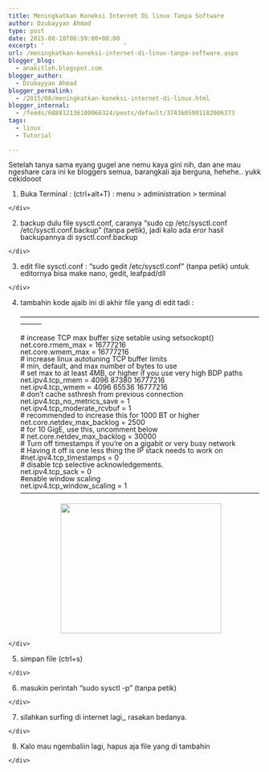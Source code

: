 ```yaml
---
title: Meningkatkan Koneksi Internet Di linux Tanpa Software
author: Dzubayyan Ahmad
type: post
date: 2015-08-10T06:59:00+00:00
excerpt: '						'
url: /meningkatkan-koneksi-internet-di-linux-tanpa-software.aspx
blogger_blog:
  - anakitloh.blogspot.com
blogger_author:
  - Dzubayyan Ahmad
blogger_permalink:
  - /2015/08/meningkatkan-koneksi-internet-di-linux.html
blogger_internal:
  - /feeds/688812136100066324/posts/default/3743605991182006373
tags:
  - linux
  - Tutorial

---
```

<div style="line-height: 100%; margin-bottom: 0in;" align="left">
  Setelah tanya sama eyang gugel ane nemu kaya gini nih, dan ane mau ngeshare cara ini ke bloggers semua, barangkali aja berguna, hehehe.. yukk cekidooot
</div>

<div style="line-height: 100%; margin-bottom: 0in;" align="left">
</div>

  1. <div style="line-height: 100%; margin-bottom: 0in;" align="left">
      Buka Terminal : (ctrl+alt+T) : menu > administration > terminal
    </div>

  2. <div style="line-height: 100%; margin-bottom: 0in;" align="left">
      backup dulu file sysctl.conf, caranya “sudo cp /etc/sysctl.conf /etc/sysctl.conf.backup” (tanpa petik), jadi kalo ada eror hasil backupannya di sysctl.conf.backup
    </div>

  3. <div style="line-height: 100%; margin-bottom: 0in;" align="left">
      edit file sysctl.conf : “sudo gedit /etc/sysctl.conf” (tanpa petik) untuk editornya bisa make nano, gedit, leafpad/dll
    </div>

  4. <div style="line-height: 100%; margin-bottom: 0in;" align="left">
      <p>
        tambahin kode ajaib ini di akhir file yang di edit tadi :<br /> <a name="more"></a><br /> &#8212;&#8212;&#8212;&#8212;&#8212;&#8212;&#8212;&#8212;&#8212;&#8212;&#8212;&#8212;&#8212;&#8212;&#8212;&#8212;&#8212;&#8212;&#8212;&#8212;&#8212;&#8212;&#8212;&#8212;&#8212;&#8212;&#8212;&#8212;&#8212;&#8212;&#8212;&#8212;&#8212;&#8212;&#8212;&#8212;&#8212;
      </p>
      
      <div style="clear: both; text-align: center;">
      </div>
      
      <p>
        <span style="font-family: inherit, serif;"># increase TCP max buffer size setable using setsockopt()<br /> net.core.rmem_max = 16777216<br /> net.core.wmem_max = 16777216<br /> # increase linux autotuning TCP buffer limits<br /> # min, default, and max number of bytes to use<br /> # set max to at least 4MB, or higher if you use very high BDP paths<br /> net.ipv4.tcp_rmem = 4096 87380 16777216<br /> net.ipv4.tcp_wmem = 4096 65536 16777216<br /> # don&#8217;t cache ssthresh from previous connection<br /> net.ipv4.tcp_no_metrics_save = 1<br /> net.ipv4.tcp_moderate_rcvbuf = 1<br /> # recommended to increase this for 1000 BT or higher<br /> net.core.netdev_max_backlog = 2500<br /> # for 10 GigE, use this, uncomment below<br /> # net.core.netdev_max_backlog = 30000<br /> # Turn off timestamps if you&#8217;re on a gigabit or very busy network<br /> # Having it off is one less thing the IP stack needs to work on<br /> #net.ipv4.tcp_timestamps = 0<br /> # disable tcp selective acknowledgements.<br /> net.ipv4.tcp_sack = 0<br /> #enable window scaling<br /> net.ipv4.tcp_window_scaling = 1<br /> &#8212;&#8212;&#8212;&#8212;&#8212;&#8212;&#8212;&#8212;&#8212;&#8212;&#8212;&#8212;&#8212;&#8212;&#8212;&#8212;&#8212;&#8212;&#8212;&#8212;&#8212;&#8212;&#8212;&#8212;&#8212;&#8212;&#8212;&#8212;&#8212;&#8212;&#8212;&#8212;&#8212;&#8212;</span>
      </p>
      
      <div style="clear: both; text-align: center;">
        <a style="margin-left: 1em; margin-right: 1em;" href="https://3.bp.blogspot.com/-4BNaFba-zs0/Vcl_oX-rRFI/AAAAAAAAAz0/wIvXgvyiQT8/s1600/Screenshot%2Bfrom%2B2015-08-11%2B11%253A45%253A20.png"><img loading="lazy" decoding="async" src="https://3.bp.blogspot.com/-4BNaFba-zs0/Vcl_oX-rRFI/AAAAAAAAAz0/wIvXgvyiQT8/s320/Screenshot%2Bfrom%2B2015-08-11%2B11%253A45%253A20.png" width="320" height="258" border="0" /></a>
      </div>
    </div>

  5. <div style="line-height: 100%; margin-bottom: 0in;" align="left">
      <span style="font-family: inherit, serif;">simpan file (ctrl+s)</span>
    </div>

  6. <div style="line-height: 100%; margin-bottom: 0in;" align="left">
      <span style="font-family: inherit, serif;">masukin perintah “sudo sysctl -p” (tanpa petik)</span>
    </div>

  7. <div style="line-height: 100%; margin-bottom: 0in;" align="left">
      <span style="font-family: inherit, serif;">silahkan surfing di internet lagi,, rasakan bedanya.</span>
    </div>

  8. <div style="line-height: 100%; margin-bottom: 0in;" align="left">
      <span style="font-family: inherit, serif;">Kalo mau ngembaliin lagi, hapus aja file yang di tambahin</span>
    </div>
